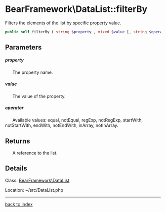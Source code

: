 # BearFramework\DataList::filterBy

Filters the elements of the list by specific property value.

```php
public self filterBy ( string $property , mixed $value [, string $operator = 'equal' ] )
```

## Parameters

##### property

&nbsp;&nbsp;&nbsp;&nbsp;&nbsp;&nbsp;The property name.

##### value

&nbsp;&nbsp;&nbsp;&nbsp;&nbsp;&nbsp;The value of the property.

##### operator

&nbsp;&nbsp;&nbsp;&nbsp;&nbsp;&nbsp;Available values: equal, notEqual, regExp, notRegExp, startWith, notStartWith, endWith, notEndWith, inArray, notInArray.

## Returns

&nbsp;&nbsp;&nbsp;&nbsp;&nbsp;&nbsp;A reference to the list.

## Details

Class: [BearFramework\DataList](bearframework.datalist.class.md)

Location: ~/src/DataList.php

---

[back to index](index.md)


